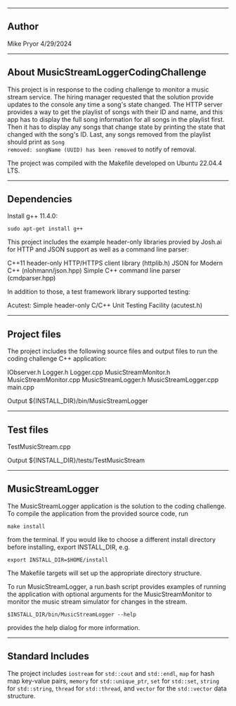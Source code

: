 --------------------------------------
Author
--------------------------------------
Mike Pryor
4/29/2024

--------------------------------------
About MusicStreamLoggerCodingChallenge
--------------------------------------
This project is in response to the coding challenge to monitor a music stream
service. The hiring manager requested that the solution provide updates to the
console any time a song's state changed. The HTTP server provides a way to get
the playlist of songs with their ID and name, and this app has to display the full
song information for all songs in the playlist first. Then it has to display any
songs that change state by printing the state that changed with the song's ID.
Last, any songs removed from the playlist should print as <code>Song removed:
songName (UUID) has been removed</code> to notify of removal.

The project was compiled with the Makefile developed on Ubuntu 22.04.4 LTS.

--------------------------------------
Dependencies
--------------------------------------
Install g++ 11.4.0:

<code>sudo apt-get install g++</code>

This project includes the example header-only libraries provied by Josh.ai for
HTTP and JSON support as well as a command line parser:

C++11 header-only HTTP/HTTPS client library (httplib.h)
JSON for Modern C++ (nlohmann/json.hpp)
Simple C++ command line parser (cmdparser.hpp)


In addition to those, a test framework library supported testing:

Acutest: Simple header-only C/C++ Unit Testing Facility (acutest.h)

--------------------------------------
Project files
--------------------------------------
The project includes the following source files and output files to run the
coding challenge C++ application:

IObserver.h
Logger.h
Logger.cpp
MusicStreamMonitor.h
MusicStreamMonitor.cpp
MusicStreamLogger.h
MusicStreamLogger.cpp
main.cpp

Output
${INSTALL_DIR}/bin/MusicStreamLogger

--------------------------------------
Test files
--------------------------------------
TestMusicStream.cpp

Output
${INSTALL_DIR}/tests/TestMusicStream

--------------------------------------
MusicStreamLogger
--------------------------------------
The MusicStreamLogger application is the solution to the coding
challenge. To compile the application from the provided source code, run

<code>make install</code>

from the terminal. If you would like to choose a different install directory
before installing, export INSTALL_DIR, e.g.

<code>export INSTALL_DIR=$HOME/install</code>

The Makefile targets will set up the appropriate directory structure.

To run MusicStreamLogger, a run.bash script provides examples of running the
application with optional arguments for the MusicStreamMonitor to monitor the 
music stream simulator for changes in the stream.

<code>$INSTALL_DIR/bin/MusicStreamLogger --help</code>

provides the help dialog for more information.

------------------------------
Standard Includes
------------------------------

The project includes 
<code>iostream</code> for <code>std::cout</code> and <code>std::endl</code>,
<code>map</code> for hash map key-value pairs,
<code>memory</code> for <code>std::unique_ptr</code>,
<code>set</code> for <code>std::set</code>,
<code>string</code> for <code>std::string</code>,
<code>thread</code> for <code>std::thread</code>, and
<code>vector</code> for the <code>std::vector</code> data structure.

